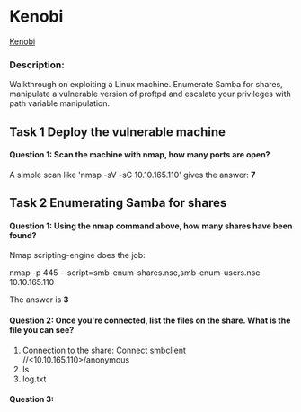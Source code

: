 # Kenobi

[Kenobi](https://tryhackme.com/room/kenobi) 

### Description:
Walkthrough on exploiting a Linux machine. Enumerate Samba for shares, manipulate a vulnerable version of proftpd and escalate your privileges with path variable manipulation.

## Task 1 Deploy the vulnerable machine

#### Question 1: Scan the machine with nmap, how many ports are open?

A simple scan like 'nmap -sV -sC 10.10.165.110' gives the answer: **7**

## Task 2 Enumerating Samba for shares

#### Question 1: Using the nmap command above, how many shares have been found?

Nmap scripting-engine does the job: 

nmap -p 445 --script=smb-enum-shares.nse,smb-enum-users.nse 10.10.165.110

The answer is **3**

#### Question 2: Once you're connected, list the files on the share. What is the file you can see?

 1) Connection to the share: Connect smbclient //<10.10.165.110>/anonymous
 2) ls
 3) log.txt

#### Question 3:
 
 



